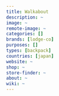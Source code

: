 ```yaml
---
title: Walkabout 
description: ~
image: ~
remote-image: ~
categories: []
brands: [lodge-co]
purposes: []
types: [backpack]
countries: [japan]
website: ~
shop: ~
store-finder: ~
about: ~
wiki: ~
---
```

